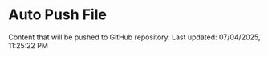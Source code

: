 # Auto Push File

Content that will be pushed to GitHub repository.
Last updated: 07/04/2025, 11:25:22 PM
